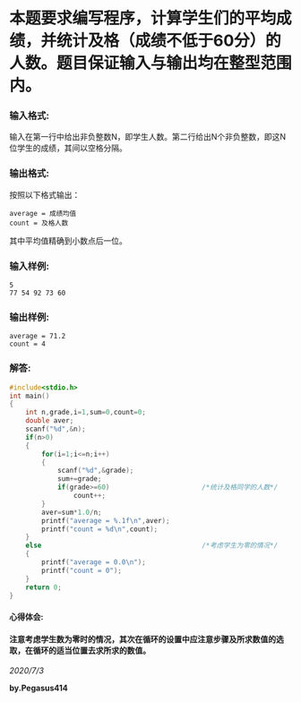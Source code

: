 # 本题要求编写程序，计算学生们的平均成绩，并统计及格（成绩不低于60分）的人数。题目保证输入与输出均在整型范围内。
### 输入格式:
输入在第一行中给出非负整数N，即学生人数。第二行给出N个非负整数，即这N位学生的成绩，其间以空格分隔。
### 输出格式:
按照以下格式输出：
```
average = 成绩均值
count = 及格人数
```
其中平均值精确到小数点后一位。
### 输入样例:
```
5
77 54 92 73 60
```
### 输出样例:
```
average = 71.2
count = 4
```
### 解答:
```C
#include<stdio.h>
int main()
{
    int n,grade,i=1,sum=0,count=0;
    double aver;
    scanf("%d",&n);
    if(n>0)
    {
        for(i=1;i<=n;i++)
        {
            scanf("%d",&grade); 
            sum+=grade;
            if(grade>=60)						/*统计及格同学的人数*/
                count++;						
        }
        aver=sum*1.0/n;							
        printf("average = %.1f\n",aver);
        printf("count = %d\n",count);			
    }
    else										/*考虑学生为零的情况*/
    {
        printf("average = 0.0\n");
        printf("count = 0");
    }
    return 0;
}
```
#### 心得体会:
#### 注意考虑学生数为零时的情况，其次在循环的设置中应注意步骤及所求数值的选取，在循环的适当位置去求所求的数值。
*2020/7/3*

**by.Pegasus414**

